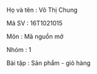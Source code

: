 Họ và tên : Võ Thị Chung

Mã SV : 16T1021015

Môn : Mã nguồn mở

Nhóm : 1

Bài tập : Sản phẩm - giỏ hàng
